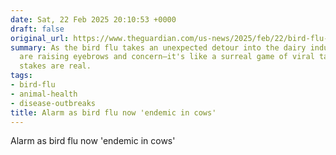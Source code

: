 ```yaml
---
date: Sat, 22 Feb 2025 20:10:53 +0000
draft: false
original_url: https://www.theguardian.com/us-news/2025/feb/22/bird-flu-virus-trump
summary: As the bird flu takes an unexpected detour into the dairy industry, experts
  are raising eyebrows and concern—it's like a surreal game of viral tag, but the
  stakes are real.
tags:
- bird-flu
- animal-health
- disease-outbreaks
title: Alarm as bird flu now 'endemic in cows'
---
```


Alarm as bird flu now 'endemic in cows'